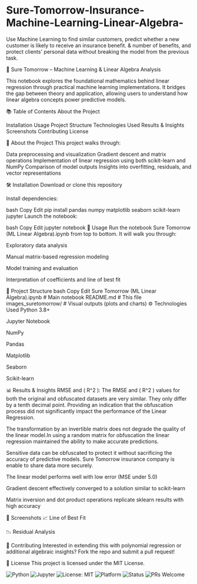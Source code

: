 # Sure-Tomorrow-Insurance-Machine-Learning-Linear-Algebra-
Use Machine Learning to find similar customers, predict whether a new customer is likely to receive an insurance benefit. &amp; number of benefits, and protect clients' personal data without breaking the model from the previous task.

🔮 Sure Tomorrow – Machine Learning & Linear Algebra Analysis

This notebook explores the foundational mathematics behind linear regression through practical machine learning implementations. It bridges the gap between theory and application, allowing users to understand how linear algebra concepts power predictive models.

📚 Table of Contents
About the Project

Installation
Usage
Project Structure
Technologies Used
Results & Insights
Screenshots
Contributing
License

📌 About the Project
This project walks through:

Data preprocessing and visualization
Gradient descent and matrix operations
Implementation of linear regression using both scikit-learn and NumPy
Comparison of model outputs
Insights into overfitting, residuals, and vector representations

🛠 Installation
Download or clone this repository

Install dependencies:

bash
Copy
Edit
pip install pandas numpy matplotlib seaborn scikit-learn jupyter
Launch the notebook:

bash
Copy
Edit
jupyter notebook
🚀 Usage
Run the notebook Sure Tomorrow (ML Linear Algebra).ipynb from top to bottom. It will walk you through:

Exploratory data analysis

Manual matrix-based regression modeling

Model training and evaluation

Interpretation of coefficients and line of best fit

📁 Project Structure
bash
Copy
Edit
Sure Tomorrow (ML Linear Algebra).ipynb    # Main notebook
README.md                                  # This file
images_suretomorrow/                       # Visual outputs (plots and charts)
⚙️ Technologies Used
Python 3.8+

Jupyter Notebook

NumPy

Pandas

Matplotlib

Seaborn

Scikit-learn

📊 Results & Insights
RMSE and ( R^2 ): The RMSE and ( R^2 ) values for both the original and obfuscated datasets are very similar. They only differ by a tenth decimal point.  Providing an indication that the obfuscation process did not significantly impact the performance of the Linear Regression. 

The transformation by an invertible matrix does not degrade the quality of the linear model.In using a random matrix for obfuscation the linear regression maintained the ability to make accurate predictions.

Sensitive data can be obfuscated to protect it without sacrificing the accuracy of predictive models. Sure Tomorrow insurance company is enable to share data more securely.

The linear model performs well with low error (MSE under 5.0)

Gradient descent effectively converged to a solution similar to scikit-learn

Matrix inversion and dot product operations replicate sklearn results with high accuracy

📸 Screenshots
📈 Line of Best Fit

📉 Residual Analysis

🤝 Contributing
Interested in extending this with polynomial regression or additional algebraic insights? Fork the repo and submit a pull request!

🪪 License
This project is licensed under the MIT License.

![Python](https://img.shields.io/badge/Python-3.8+-blue.svg)
![Jupyter](https://img.shields.io/badge/Jupyter-Notebook-orange.svg)
![License: MIT](https://img.shields.io/badge/License-MIT-yellow.svg)
![Platform](https://img.shields.io/badge/Platform-JupyterLab%20%7C%20Notebook-lightgrey.svg)
![Status](https://img.shields.io/badge/Status-Exploratory-blueviolet.svg)
![PRs Welcome](https://img.shields.io/badge/PRs-welcome-brightgreen.svg)





